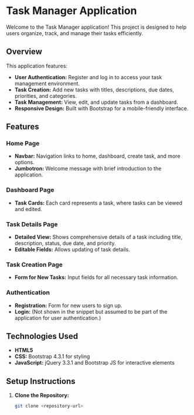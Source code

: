 # Task Manager Application

Welcome to the Task Manager application! This project is designed to help users organize, track, and manage their tasks efficiently.

## Overview

This application features:
- **User Authentication:** Register and log in to access your task management environment.
- **Task Creation:** Add new tasks with titles, descriptions, due dates, priorities, and categories.
- **Task Management:** View, edit, and update tasks from a dashboard.
- **Responsive Design:** Built with Bootstrap for a mobile-friendly interface.

## Features

### Home Page
- **Navbar:** Navigation links to home, dashboard, create task, and more options.
- **Jumbotron:** Welcome message with brief introduction to the application.

### Dashboard Page
- **Task Cards:** Each card represents a task, where tasks can be viewed and edited.

### Task Details Page
- **Detailed View:** Shows comprehensive details of a task including title, description, status, due date, and priority.
- **Editable Fields:** Allows updating of task details.

### Task Creation Page
- **Form for New Tasks:** Input fields for all necessary task information.

### Authentication
- **Registration:** Form for new users to sign up.
- **Login:** (Not shown in the snippet but assumed to be part of the application for user authentication.)

## Technologies Used
- **HTML5**
- **CSS:** Bootstrap 4.3.1 for styling
- **JavaScript:** jQuery 3.3.1 and Bootstrap JS for interactive elements

## Setup Instructions

1. **Clone the Repository:**
   ```bash
   git clone <repository-url>
